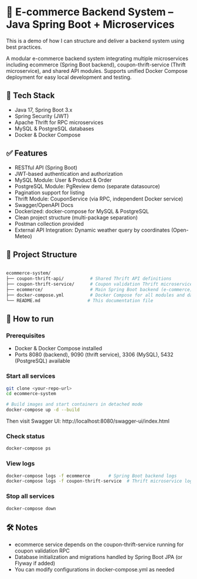 # 🛒 E-commerce Backend System – Java Spring Boot + Microservices

This is a demo of how I can structure and deliver a backend system using best practices.

A modular e-commerce backend system integrating multiple microservices including ecommerce (Spring Boot backend), coupon-thrift-service (Thrift microservice), and shared API modules.
Supports unified Docker Compose deployment for easy local development and testing.

## 🔧 Tech Stack
- Java 17, Spring Boot 3.x
- Spring Security (JWT)
- Apache Thrift for RPC microservices
- MySQL & PostgreSQL databases
- Docker & Docker Compose

## ✅ Features
- RESTful API (Spring Boot)
- JWT-based authentication and authorization
- MySQL Module: User & Product & Order
- PostgreSQL Module: PgReview demo (separate datasource)
- Pagination support for listing
- Thrift Module: CouponService (via RPC, independent Docker service)
- Swagger/OpenAPI Docs
- Dockerized: docker-compose for MySQL & PostgreSQL
- Clean project structure (multi-package separation)
- Postman collection provided
- External API Integration: Dynamic weather query by coordinates (Open-Meteo)

## 📁 Project Structure
```bash

ecommerce-system/
├── coupon-thrift-api/          # Shared Thrift API definitions
├── coupon-thrift-service/      # Coupon validation Thrift microservice
├── ecommerce/                  # Main Spring Boot backend (e-commerce)
├── docker-compose.yml          # Docker Compose for all modules and databases
└── README.md                  # This documentation file

```

## 🚀 How to run
### Prerequisites
- Docker & Docker Compose installed
- Ports 8080 (backend), 9090 (thrift service), 3306 (MySQL), 5432 (PostgreSQL) available

### Start all services
```bash
git clone <your-repo-url>
cd ecommerce-system

# Build images and start containers in detached mode
docker-compose up -d --build

```
Then visit Swagger UI: http://localhost:8080/swagger-ui/index.html

### Check status
```bash
docker-compose ps
```

### View logs
```bash
docker-compose logs -f ecommerce       # Spring Boot backend logs
docker-compose logs -f coupon-thrift-service  # Thrift microservice logs
```

### Stop all services
```bash
docker-compose down
```

## 🛠 Notes
- ecommerce service depends on the coupon-thrift-service running for coupon validation RPC
- Database initialization and migrations handled by Spring Boot JPA (or Flyway if added)
- You can modify configurations in docker-compose.yml as needed



